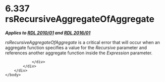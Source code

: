 <html dir="LTR" xmlns:mshelp="http://msdn.microsoft.com/mshelp" xmlns:ddue="http://ddue.schemas.microsoft.com/authoring/2003/5" xmlns:xlink="http://www.w3.org/1999/xlink" xmlns:tool="http://www.microsoft.com/tooltip">
    <head>
        <meta http-equiv="Content-Type" content="text/html; CHARSET=utf-8"></meta>
        <meta name="save" content="history"></meta>
        <title>6.337 rsRecursiveAggregateOfAggregate</title>
        <xml>
            <mshelp:toctitle title="6.337 rsRecursiveAggregateOfAggregate"></mshelp:toctitle>
            <mshelp:rltitle title="[MS-RDL]: rsRecursiveAggregateOfAggregate"></mshelp:rltitle>
            <mshelp:keyword index="A" term="ad1e12e8-e87e-42bc-8693-b4fdda357e56"></mshelp:keyword>
            <mshelp:attr name="DCSext.ContentType" value="open specification"></mshelp:attr>
            <mshelp:attr name="AssetID" value="ad1e12e8-e87e-42bc-8693-b4fdda357e56"></mshelp:attr>
            <mshelp:attr name="TopicType" value="kbRef"></mshelp:attr>
            <mshelp:attr name="DCSext.Title" value="[MS-RDL]: rsRecursiveAggregateOfAggregate" />
        </xml>
    </head>
    <body>
        <div id="header">
            <h1 class="heading">6.337 rsRecursiveAggregateOfAggregate</h1>
        </div>
        <div id="mainSection">
            <div id="mainBody">
                <div id="allHistory" class="saveHistory"></div>
                <div id="sectionSection0" class="section" name="collapseableSection">
                    

<p><b><i>Applies to </i></b><a href="3428e690-a348-4ec7-8a6a-8efb42d2cdee.md"><b><i>RDL 2010/01</i></b></a><b><i>
and </i></b><a href="52ce3983-2bfc-4e72-9359-42aaf5fe4509.md"><b><i>RDL 2016/01</i></b></a></p>

<p><i>rsRecursiveAggregateOfAggregate</i> is a critical error
that will occur when an aggregate function specifies a value for the <i>Recursive</i>
parameter and references another aggregate function inside the <i>Expression</i>
parameter.</p>


                </div>
            </div>
        </div>
    </body>
</html>